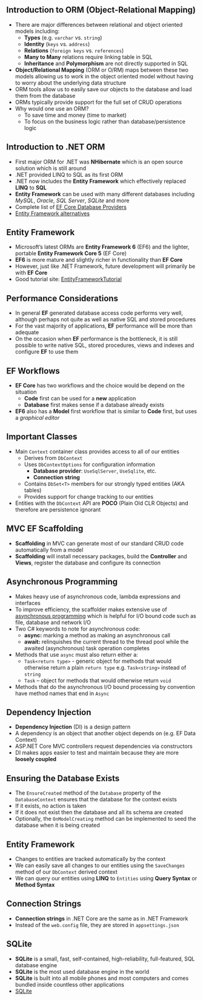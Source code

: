 ## Introduction to ORM (Object-Relational Mapping)

- There are major differences between relational and object oriented models
  including:
  - __Types__ (e.g. `varchar` vs. `string`)
  - __Identity__ (`keys` vs. `address`)
  - __Relations__ (`foreign keys` vs. `references`)
  - __Many to Many__ relations require linking table in SQL
  - __Inheritance__ and __Polymorphism__ are not directly supported in SQL
- __Object/Relational Mapping__ (ORM or O/RM) maps between these two models allowing
  us to work in the object oriented model without having to worry about the
  underlying data structure
- ORM tools allow us to easily save our objects to the database and load them
  from the database
- ORMs typically provide support for the full set of CRUD operations
- Why would one use an ORM?
  - To save time and money (time to market)
  - To focus on the business logic rather than database/persistence logic

## Introduction to .NET ORM

- First major ORM for .NET was __NHibernate__ which is an open source solution which
  is still around
- .NET provided LINQ to SQL as its first ORM
- .NET now includes the __Entity Framework__ which effectively replaced __LINQ__ to __SQL__
- __Entity Framework__ can be used with many different databases including _MySQL_,
  _Oracle_, _SQL Server_, _SQLite_ and more
- Complete list of [EF Core Database Providers](https://docs.microsoft.com/en-us/ef/core/providers/index?tabs=dotnet-core-cli)
- [Entity Framework alternatives](https://stackshare.io/entity-framework/alternatives)

## Entity Framework

- Microsoft’s latest ORMs are __Entity Framework 6__ (EF6) and the lighter, portable
  __Entity Framework Core 5__ (EF Core)
- __EF6__ is more mature and slightly richer in functionality than __EF Core__
- However, just like .NET Framework, future development will primarily be with
  __EF Core__
- Good tutorial site:
  [EntityFrameworkTutorial](https://www.entityframeworktutorial.net)

## Performance Considerations

- In general __EF__ generated database access code performs very well, although
  perhaps not quite as well as native SQL and stored procedures
- For the vast majority of applications, __EF__ performance will be more than
  adequate
- On the occasion when __EF__ performance is the bottleneck, it is still possible to
  write native SQL, stored procedures, views and indexes and configure __EF__ to use
  them

## EF Workflows

- __EF Core__ has two workflows and the choice would be depend on the situation
  - __Code__ first can be used for a __new__ application
  - __Database__ first makes sense if a database already exists
- __EF6__ also has a __Model__ first workflow that is similar to __Code__ first, but uses a
  _graphical editor_

## Important Classes

- Main `Context` container class provides access to all of our entities
  - Derives from `DbContext`
  - Uses `DbContextOptions` for configuration information
    - __Database provider__: `UseSqlServer`, `UseSqlite`, etc.
    - __Connection string__
  - Contains `DbSet<T>` members for our strongly typed entities (AKA tables)
  - Provides support for change tracking to our entities
- Entities with the `DbContext` API are __POCO__ (Plain Old CLR Objects) and
  therefore are persistence ignorant

## MVC EF Scaffolding

- __Scaffolding__ in MVC can generate most of our standard CRUD code automatically
  from a model
- __Scaffolding__ will install necessary packages, build the __Controller__ and __Views__,
  register the database and configure its connection

## Asynchronous Programming

- Makes heavy use of asynchronous code, lambda expressions and interfaces
- To improve efficiency, the scaffolder makes extensive use of
  [asynchronous programming](https://docs.microsoft.com/en-us/dotnet/csharp/async)
  which is helpful for I/O bound code such as file, database and network I/O
- Two C# keywords to note for asynchronous code:
  - **async:** marking a method as making an asynchronous call
  - **await:** relinquishes the current thread to the thread pool while the
    awaited (asynchronous) task operation completes
- Methods that use `async` must also return either a:
  - `Task<return type>` - generic object for methods that would otherwise return
    a plain `return type` e.g. `Task<string>` instead of `string`
  - `Task` – object for methods that would otherwise return `void`
- Methods that do the asynchronous I/O bound processing by convention have
  method names that end in `Async`

## Dependency Injection

- __Dependency Injection__ (DI) is a design pattern
- A dependency is an object that another object depends on (e.g. EF Data Context)
- ASP.NET Core MVC controllers request dependencies via constructors
- DI makes apps easier to test and maintain because they are more **loosely coupled**

## Ensuring the Database Exists

- The `EnsureCreated` method of the `Database` property of the `DatabaseContext`
  ensures that the database for the context exists
- If it exists, no action is taken
- If it does not exist then the database and all its schema are created
- Optionally, the `OnModelCreating` method can be implemented to seed the
  database when it is being created

## Entity Framework

- Changes to entities are tracked automatically by the context
- We can easily save all changes to our entities using the `SaveChanges` method
  of our `DbContext` derived context
- We can query our entities using **LINQ** to `Entities` using __Query Syntax__ or
  __Method Syntax__

## Connection Strings

- __Connection strings__ in .NET Core are the same as in .NET Framework
- Instead of the `web.config` file, they are stored in `appsettings.json`

## SQLite

- __SQLite__ is a small, fast, self-contained, high-reliability, full-featured, SQL
  database engine
- __SQLite__ is the most used database engine in the world
- __SQLite__ is built into all mobile phones and most computers and comes bundled
  inside countless other applications
- [SQLite](https://www.sqlite.org)
